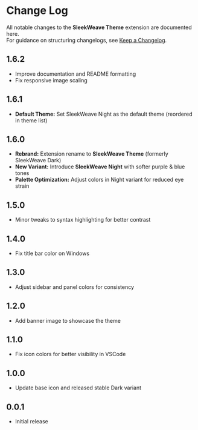 # Change Log

All notable changes to the **SleekWeave Theme** extension are documented here.  
For guidance on structuring changelogs, see [Keep a Changelog](http://keepachangelog.com/).

## 1.6.2

- Improve documentation and README formatting
- Fix responsive image scaling

## 1.6.1

- **Default Theme:** Set SleekWeave Night as the default theme (reordered in theme list)

## 1.6.0

- **Rebrand:** Extension rename to **SleekWeave Theme** (formerly SleekWeave Dark)
- **New Variant:** Introduce **SleekWeave Night** with softer purple & blue tones
- **Palette Optimization:** Adjust colors in Night variant for reduced eye strain

## 1.5.0

- Minor tweaks to syntax highlighting for better contrast

## 1.4.0

- Fix title bar color on Windows

## 1.3.0

- Adjust sidebar and panel colors for consistency

## 1.2.0

- Add banner image to showcase the theme

## 1.1.0

- Fix icon colors for better visibility in VSCode

## 1.0.0

- Update base icon and released stable Dark variant

## 0.0.1

- Initial release
